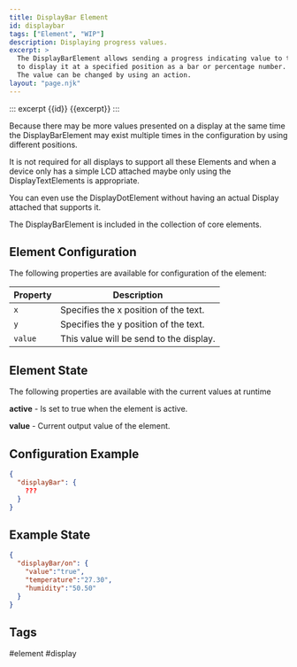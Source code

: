 ```yaml
---
title: DisplayBar Element
id: displaybar
tags: ["Element", "WIP"]
description: Displaying progress values. 
excerpt: >
  The DisplayBarElement allows sending a progress indicating value to the display
  to display it at a specified position as a bar or percentage number.
  The value can be changed by using an action.
layout: "page.njk"
---
```


::: excerpt {{id}}
{{excerpt}}
:::

<!-- not implemented check doku ???  -->

Because there may be more values presented on a display at the same time the
DisplayBarElement may exist multiple times in the configuration by using different positions.

It is not required for all displays to support all these Elements and when a device only has a simple LCD
attached maybe only using the DisplayTextElements is appropriate.

You can even use the DisplayDotElement without having an actual Display attached that supports it.

The DisplayBarElement is included in the collection of core elements.

## Element Configuration

The following properties are available for configuration of the element:

<object data="/element.svg?displaybar" type="image/svg+xml"></object>

| Property | Description                             |
| -------- | --------------------------------------- |
| `x`      | Specifies the x position of the text.   |
| `y`      | Specifies the y position of the text.   |
| `value`  | This value will be send to the display. |

## Element State

The following properties are available with the current values at runtime

**active** - Is set to true when the element is active.

**value** - Current output value of the element.


## Configuration Example


``` json
{
  "displayBar": {
    ???
  }
}
```

## Example State

``` json
{
  "displayBar/on": {
    "value":"true",
    "temperature":"27.30",
    "humidity":"50.50"
  }
}
```

## Tags
#element #display
